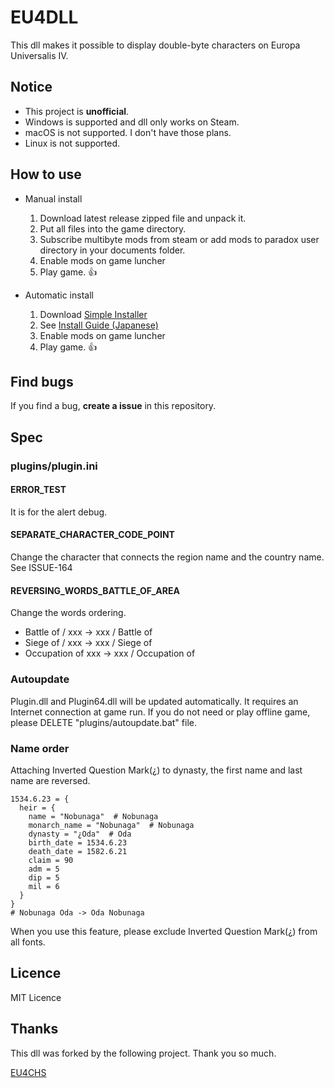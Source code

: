 # EU4DLL

This dll makes it possible to display double-byte characters on Europa Universalis IV.

## Notice

- This project is **unofficial**.
- Windows is supported and dll only works on Steam.
- macOS is not supported. I don't have those plans.
- Linux is not supported.

## How to use

- Manual install
  1. Download latest release zipped file and unpack it.
  2. Put all files into the game directory.
  3. Subscribe multibyte mods from steam or add mods to paradox user directory in your documents folder.
  4. Enable mods on game luncher
  5. Play game. 👍

- Automatic install

  1. Download [Simple Installer](https://github.com/matanki-saito/SimpleInstaller)
  2. See [Install Guide (Japanese)](https://paradoxian-japan-mod.com/page-1295/)
  3. Enable mods on game luncher
  4. Play game. 👍

## Find bugs

If you find a bug, **create a issue** in this repository.

## Spec

### plugins/plugin.ini

#### ERROR_TEST

It is for the alert debug.

#### SEPARATE_CHARACTER_CODE_POINT

Change the character that connects the region name and the country name. See ISSUE-164

#### REVERSING_WORDS_BATTLE_OF_AREA

Change the words ordering.

- Battle of / xxx -> xxx / Battle of
- Siege of / xxx -> xxx / Siege of
- Occupation of xxx -> xxx / Occupation of

### Autoupdate

Plugin.dll and Plugin64.dll will be updated automatically. It requires an Internet connection at game run. If you do not need or play offline game, please DELETE "plugins/autoupdate.bat" file.

### Name order

Attaching Inverted Question Mark(¿) to dynasty, the first name and last name are reversed.

```paradox
1534.6.23 = {
  heir = {
    name = "Nobunaga"  # Nobunaga
    monarch_name = "Nobunaga"  # Nobunaga
    dynasty = "¿Oda"  # Oda
    birth_date = 1534.6.23
    death_date = 1582.6.21
    claim = 90
    adm = 5
    dip = 5
    mil = 6
  }
}
# Nobunaga Oda -> Oda Nobunaga
```

When you use this feature, please exclude Inverted Question Mark(¿) from all fonts.

## Licence

MIT Licence

## Thanks

This dll was forked by the following project. Thank you so much.

[EU4CHS](https://bitbucket.org/kelashi/eu4chs/src/master/)
